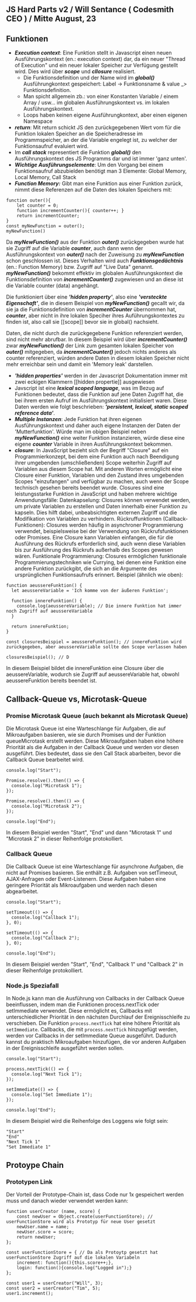 ## JS Hard Parts v2 / Will Sentance ( Codesmith CEO ) / Mitte August, 23

## Funktionen

+ ***Execution context***: Eine Funktion stellt in Javascript einen neuen Ausführungskontext (en.: execution context) dar, da ein neuer "Thread of Execution" und ein neuer lokaler Speicher zur Verfügung gestellt wird. Dies wird über ***scope*** und ***cllosure*** realisiert.
    + Die Funktionsdefinition und der Name wird im ***global()*** Ausführungkontext gespeichert: Label -> Funktionsname & value _> Funktionsdefinition.
    + Man spicht allgemein zb.: von einer Konstanten Variable / einem Array / usw... im globalen Ausführungskontext vs. im lokalen Ausführungskontext.
    + Loops haben keinen eigene Ausführungkontext, aber einen eigenen Namespace
+ ***return***: Mit return schickt JS den zurückgegebenen Wert vom für die Funktion lokalen Speicher an die Speicheradresse im Programmspeicher, an der die Variable engelegt ist, zu welcher der Funktionsaufruf evaluiert wird.
+ Im ***call stack*** representiert die Funktion ***global()*** den Ausführungskontext des JS Programms dar und ist immer 'ganz unten'.
+ ***Wichtige Ausführungselemente***: Um den Vorgang bei einem Funktionsaufruf abzubielden benötigt man 3 Elemente: Global Memory, Local Memory, Call Stack
+ ***Function Memory:*** Gibt man eine Funktion aus einer Funktion zurück, nimmt diese Referenzen auf die Daten des lokalen Speichers mit:
```
function outer(){
    let counter = 0;
    function incrementCounter(){ counter++; }
    return incrementCounter; 
}
const myNewFunction = outer();
myNewFunction()
```
Da ***myNewFunction()*** aus der Funktion ***outer()*** zurückgegeben wurde hat sie Zugriff auf die Variable ***counter***, auch dann wenn der Ausführungskontext von ***outer()*** nach der Zuweisung zu ***myNewFunction*** schon geschlossen ist. Dieses Verhalten wird auch ***Funktionsgedächtnis*** (en.: Function Memory) bzw. Zugriff auf "Live Data" genannt.
***myNewFunction()*** bekommt effektiv im globalen Ausführungskontext die Funktionsdefinition von ***incrementCounter()*** zugewiesen und an diese ist die Variable counter (data) angehängt.

Die funktioniert über eine ***'hidden property'***, also eine ***'versteckte Eigenschaft'***, die in diesem Beispiel von ***myNewFunction()*** gecallt wir, da sie ja die Funktionsdefinition von ***incrementCounter*** übernommen hat, ***counter***, aber nicht in ihre lokalen Speciher ihres Auführungskontextes zu finden ist, also call sie [[scope]] bevor sie in global() nachsieht.

Daten, die nicht durch die zurückgegebene Funktion referenziert werden, sind nicht mehr abrufbar. In diesem Beispiel wird über ***incrementCounter()*** zwar ***myNewFunction()*** der Link zum gesamten lokalen Speicher von ***outer()*** mitgegeben, da ***incrementCounter()*** jedoch nichts anderes als counter referenziert, würden andere Daten in diesem lokalen Speicher nicht mehr erreichbar sein und damit ein 'Memory leak' darstellen. 
+ ***'hidden properties'*** werden in der Javascript Dokumentation immer mit zwei eckigen Klammern [[hidden propertie]] ausgewiesen
+ Javscript ist eine ***lexical scoped language***, was im Bezug auf Funktionen bedeutet, dass die Funktion auf jene Daten Zugriff hat, die bei ihrem ersten Aufruf im Ausführungskontext initialisiert waren. Diese Daten werden wie folgt beschrieben: ***'persistent, lexical, static scoped reference data'***.
+ ***Multiple Instanzen***: Jede Funktion hat ihren eigenen Ausführungskontext und daher auch eigene Instanzen der Daten der 'Mutterfunktion'. Würde man im obigen Beispiel neben ***myNewFunction()*** eine weiter Funktion instanzieren, würde diese eine eigene  ***counter*** Variable in ihren Ausführungskontext bekommen.
+ ***closure***:
In JavaScript bezieht sich der Begriff "Closure" auf ein Programmierkonzept, bei dem eine Funktion auch nach Beendigung ihrer umgebenden (umschließenden) Scope weiterhin Zugriff auf Variablen aus diesem Scope hat. Mit anderen Worten ermöglicht eine Closure einer Funktion, Variablen und den Zustand ihres umgebenden Scopes "einzufangen" und verfügbar zu machen, auch wenn der Scope technisch gesehen bereits beendet wurde.
Closures sind eine leistungsstarke Funktion in JavaScript und haben mehrere wichtige Anwendungsfälle:
Datenkapselung: Closures können verwendet werden, um private Variablen zu erstellen und Daten innerhalb einer Funktion zu kapseln. Dies hilft dabei, unbeabsichtigten externen Zugriff und die Modifikation von Variablen zu verhindern.
Rückruffunktionen (Callback-Funktionen): Closures werden häufig in asynchroner Programmierung verwendet, beispielsweise bei der Verwendung von Rückrufsfunktionen oder Promises. Eine Closure kann Variablen einfangen, die für die Ausführung des Rückrufs erforderlich sind, auch wenn diese Variablen bis zur Ausführung des Rückrufs außerhalb des Scopes gewesen wären.
Funktionale Programmierung: Closures ermöglichen funktionale Programmierungstechniken wie Currying, bei denen eine Funktion eine andere Funktion zurückgibt, die sich an die Argumente des ursprünglichen Funktionsaufrufs erinnert.
Beispiel (ähnlich wie oben):
```
function aeussereFunktion() {
  let aeussereVariable = 'Ich komme von der äußeren Funktion';
  
  function innereFunktion() {
    console.log(aeussereVariable); // Die innere Funktion hat immer noch Zugriff auf aeussereVariable
  }
  
  return innereFunktion;
}

const closuresBeispiel = aeussereFunktion(); // innereFunktion wird zurückgegeben, aber aeussereVariable sollte den Scope verlassen haben

closuresBeispiel(); // D
```
In diesem Beispiel bildet die innereFunktion eine Closure über die aeussereVariable, wodurch sie Zugriff auf aeussereVariable hat, obwohl aeussereFunktion bereits beendet ist.


## Callback-Queue vs, Microtask-Queue

### Promise Microtask Queue (auch bekannt als Microtask Queue)

Die Microtask Queue ist eine Warteschlange für Aufgaben, die auf Mikroaufgaben basieren, wie sie durch Promises und der Funktion queueMicrotask erstellt werden. Diese Mikroaufgaben haben eine höhere Priorität als die Aufgaben in der Callback Queue und werden vor diesen ausgeführt. Dies bedeutet, dass sie den Call Stack abarbeiten, bevor die Callback Queue bearbeitet wird.

```
console.log("Start");

Promise.resolve().then(() => {
  console.log("Microtask 1");
});

Promise.resolve().then(() => {
  console.log("Microtask 2");
});

console.log("End");
```

In diesem Beispiel werden "Start", "End" und dann "Microtask 1" und "Microtask 2" in dieser Reihenfolge protokolliert.

### Callback Queue

Die Callback Queue ist eine Warteschlange für asynchrone Aufgaben, die nicht auf Promises basieren. Sie enthält z.B. Aufgaben von setTimeout, AJAX-Anfragen oder Event-Listenern. Diese Aufgaben haben eine geringere Priorität als Mikroaufgaben und werden nach diesen abgearbeitet.

```
console.log("Start");

setTimeout(() => {
  console.log("Callback 1");
}, 0);

setTimeout(() => {
  console.log("Callback 2");
}, 0);

console.log("End");
```
In diesem Beispiel werden "Start", "End", "Callback 1" und "Callback 2" in dieser Reihenfolge protokolliert.

### Node.js Speziafall

In Node.js kann man die Ausführung von Callbacks in der Callback Queue beeinflussen, indem man die Funktionen process.nextTick oder setImmediate verwendet. Diese ermöglicht es, Callbacks mit unterschiedlicher Priorität in den nächsten Durchlauf der Ereignisschleife zu verschieben. 
Die Funktion `process.nextTick` hat eine höhere Priorität als `setImmediate`. Callbacks, die mit `process.nextTick` hinzugefügt werden, werden vor Callbacks in der setImmediate Queue ausgeführt. Dadurch kannst du praktisch Mikroaufgaben hinzufügen, die vor anderen Aufgaben in der Ereignisschleife ausgeführt werden sollen.

```
console.log("Start");

process.nextTick(() => {
  console.log("Next Tick 1");
});

setImmediate(() => {
  console.log("Set Immediate 1");
});

console.log("End");
```

In diesem Beispiel wird die Reihenfolge des Loggens wie folgt sein:

```
"Start"
"End"
"Next Tick 1"
"Set Immediate 1"
```

## Protoype Chain

### Prototypen Link 

Der Vorteil der Prototype-Chain ist, dass Code nur 1x gespeichert werden muss und danach wieder verwendet werden kann:

```
function userCreator (name, score) {
    const newUser = Object.create(userFunctionStore); // userFunctionStore wird als Prototyp für neue User gesetzt
    newUser.name = name;
    newUser.score = score;
    return newUser;
};

const userFunctionStore = { // Da als Protoytp gesetzt hat userFunctionStore Zugriff auf die lokalen Variabeln
    increment: function(){this.score++;},
    login: function(){console.log("Logged in");}
};

const user1 = userCreator("Will", 3);
const user2 = userCreator("Tim", 5);
user1.increment();
```


